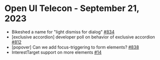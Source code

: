 Open UI Telecon - September 21, 2023
======================================

- Bikeshed a name for "light dismiss for dialog" [#834](https://github.com/openui/open-ui/issues/834)
- [exclusive accordion] developer poll on behavior of exclusive accordion [#812](https://github.com/openui/open-ui/issues/812)
- [popover] Can we add focus-triggering to form elements? [#838](https://github.com/openui/open-ui/issues/838)
- InterestTarget support on more elements [#14](https://github.com/keithamus/invoker-buttons-proposal/issues/14)
